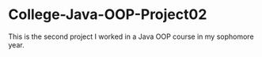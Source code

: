 # College-Java-OOP-Project02
This is the second project I worked in a Java OOP course in my sophomore year.
